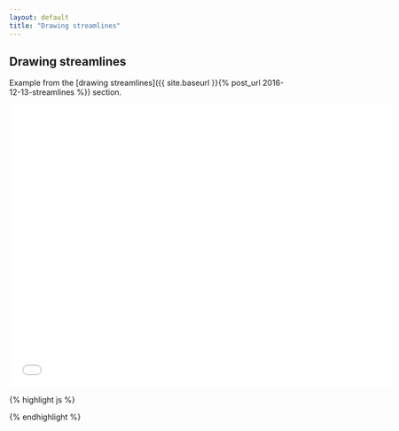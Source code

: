 ```yaml
---
layout: default
title: "Drawing streamlines"
---
```

Drawing streamlines
-------------------
Example from the [drawing streamlines]({{ site.baseurl }}{% post_url 2016-12-13-streamlines %}) section.

<iframe frameborder="no" border="0" scrolling="no" marginwidth="0" marginheight="0" width="690" height="510" src="{{ site.baseurl }}/code_samples/streamlines.html"></iframe>

{% highlight js %}
<!DOCTYPE html>
<meta charset="utf-8">
<body>

<script src="https://d3js.org/d3.v4.min.js"></script>
<script src="geotiff.min.js"></script>
<script src="raster-streamlines.min.js"></script>
<script src="http://d3js.org/topojson.v1.min.js"></script>
<script>
var width = 680,
    height = 500,
    barbSize = 30;

var projection = d3.geoConicConformal()
    .rotate([-34, -8])
    .center([0, 34.83158])
    .scale(4000)
    .translate([width / 2, height / 2]);

var canvas = d3.select("body").append("canvas")
    .attr("width", width)
    .attr("height", height);

var context = canvas.node().getContext("2d");
d3.request("gfs.tiff")
  .responseType('arraybuffer')
  .get(function(error, tiffData){
d3.json("world-110m.json", function(error, topojsonData) {
  var countries = topojson.feature(topojsonData, topojsonData.objects.countries);
  var path = d3.geoPath()
      .projection(projection).context(context);

  context.beginPath();
  context.strokeStyle = "#000";
  context.fillStyle = "#aaa";
  path(countries);
  context.fill();

  var tiff = GeoTIFF.parse(tiffData.response);
  var image = tiff.getImage();
  var rasters = image.readRasters();
  var tiepoint = image.getTiePoints()[0];
  var pixelScale = image.getFileDirectory().ModelPixelScale;
  var geoTransform = [tiepoint.x, pixelScale[0], 0, tiepoint.y, 0, -1*pixelScale[1]];

  var uData = new Array(image.getHeight());
  var vData = new Array(image.getHeight());
  var spdData = new Array(image.getHeight());
  for (var j = 0; j<image.getHeight(); j++){
      uData[j] = new Array(image.getWidth());
      vData[j] = new Array(image.getWidth());
      spdData[j] = new Array(image.getWidth());
      for (var i = 0; i<image.getWidth(); i++){
          uData[j][i] = rasters[0][i + j*image.getWidth()];
          vData[j][i] = rasters[1][i + j*image.getWidth()];
          spdData[j][i] = 1.943844492 * Math.sqrt(uData[j][i]*uData[j][i] + vData[j][i]*vData[j][i]);
      }
  }

  var lines = rastertools.streamlines(uData,vData, geoTransform);
  lines.features.forEach(function(d) {
    context.beginPath();
    context.strokeStyle = "#000000";
    path(d);
    context.stroke();

  });


});
});
</script>

</body>
{% endhighlight %}
